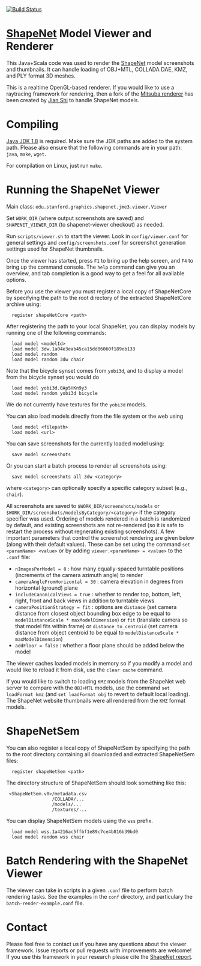 [![Build Status](https://travis-ci.org/ShapeNet/shapenet-viewer.svg)](https://travis-ci.org/ShapeNet/shapenet-viewer)
# [ShapeNet](www.shapenet.org) Model Viewer and Renderer

This Java+Scala code was used to render the [ShapeNet](www.shapenet.org) model screenshots and thumbnails.  It can handle loading of OBJ+MTL, COLLADA DAE, KMZ, and PLY format 3D meshes.

This is a realtime OpenGL-based renderer.  If you would like to use a raytracing framework for rendering, then a fork of the [Mitsuba renderer](https://github.com/shi-jian/mitsuba-shapenet) has been created by [Jian Shi](https://github.com/shi-jian) to handle ShapeNet models.

Compiling
=========
[Java JDK 1.8](http://www.oracle.com/technetwork/java/javase/downloads/jdk8-downloads-2133151.html) is required. Make sure the JDK paths are added to the system path.  Please also ensure that the following commands are in your path: `java`, `make`, `wget`.

For compilation on Linux, just run `make`.

Running the ShapeNet Viewer
===========================
Main class: `edu.stanford.graphics.shapenet.jme3.viewer.Viewer`

Set `WORK_DIR` (where output screenshots are saved) and `SHAPENET_VIEWER_DIR` (to shapenet-viewer checkout) as needed.

Run `scripts/viewer.sh` to start the viewer.  Look in `config/viewer.conf` for general settings and `config/screenshots.conf` for screenshot generation settings used for ShapeNet thumbnails.

Once the viewer has started, press `F1` to bring up the help screen, and `F4` to bring up the command console.  The `help` command can give you an overview, and tab completion is a good way to get a feel for all available options.

Before you use the viewer you must register a local copy of ShapeNetCore by specifying the path to the root directory of the extracted ShapeNetCore archive using:

      register shapeNetCore <path>

After registering the path to your local ShapeNet, you can display models by running one of the following commands:

      load model <modelId>
      load model 3dw.1a04e3eab45ca15dd86060f189eb133
      load model random
      load model random 3dw chair
      
Note that the bicycle synset comes from `yobi3d`, and to display a model from the bicycle synset you would do 

      load model yobi3d.0Ap5HKn9y3
      load model random yobi3d bicycle

We do not currently have textures for the `yobi3d` models.      
      
You can also load models directly from the file system or the web using

      load model <filepath>
      load model <url>
      
You can save screenshots for the currently loaded model using:

      save model screenshots
     
Or you can start a batch process to render all screenshots using:

      save model screenshots all 3dw <category>

where `<category>` can optionally specify a specific category subset (e.g., `chair`).

All screenshots are saved to `$WORK_DIR/screenshots/models` or `$WORK_DIR/screenshots/modelsByCategory/<category>` if the category specifier was used.  Ordering of models rendered in a batch is randomized by default, and existing screenshots are not re-rendered (so it is safe to restart the process without regnerating existing screenshots).  A few important parameters that control the screenshot rendering are given below (along with their default values). These can be set using the command `set <paramName> <value>` or by adding `viewer.<paramName> = <value>` to the `.conf` file:

- `nImagesPerModel = 8` : how many equally-spaced turntable positions (increments of the camera azimuth angle) to render
- `cameraAngleFromHorizontal = 30` : camera elevation in degrees from horizontal (ground) plane
- `includeCanonicalViews = true` : whether to render top, bottom, left, right, front and back views in addition to turntable views
- `cameraPositionStrategy = fit` : options are `distance` (set camera distance from closest object bounding box edge to be equal to `modelDistanceScale * maxModelDimension`) or `fit` (translate camera so that model fits within frame) or `distance_to_centroid` (set camera distance from object centroid to be equal to `modelDistanceScale * maxModelDimension`)
- `addFloor = false` : whether a floor plane should be added below the model

The viewer caches loaded models in memory so if you modify a model and would like to reload it from disk, use the `clear cache` command.

If you would like to switch to loading `KMZ` models from the ShapeNet web server to compare with the `OBJ+MTL` models, use the command `set loadFormat kmz` (and `set loadFormat obj` to revert to default local loading).  The ShapeNet website thumbnails were all rendered from the `KMZ` format models.

ShapeNetSem
===========

You can also register a local copy of ShapeNetSem by specifying the path to the root directory containing all downloaded and extracted ShapeNetSem files:

      register shapeNetSem <path>

The directory structure of ShapeNetSem should look something like this:

     <ShapeNetSem.v0>/metadata.csv
                     /COLLADA/...
                     /models/...
                     /textures/...
      
You can display ShapeNetSem models using the `wss` prefix.

      load model wss.1a4216ac5ffbf1e89c7ce4b816b39bd0
      load model random wss chair

Batch Rendering with the ShapeNet Viewer
===========================

The viewer can take in scripts in a given `.conf` file to perform batch rendering tasks.  See the examples in the `conf` directory, and particulary the `batch-render-example.conf` file.

Contact
=======

Please feel free to contact us if you have any questions about the viewer framework.  Issue reports or pull requests with improvements are welcome!  If you use this framework in your research please cite the [ShapeNet  report](http://shapenet.cs.stanford.edu/resources/shapenet.bib).
